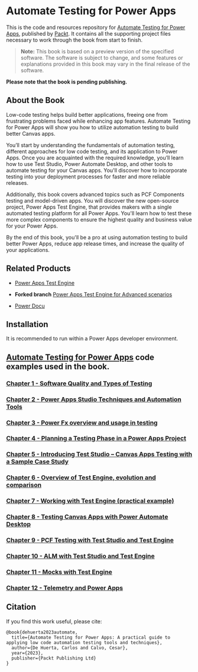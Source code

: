 # Automate Testing for Power Apps
This is the code and resources repository for [Automate Testing for Power Apps](https://www.packtpub.com/programming/Automate-Testing-for-Power-Apps), published by [Packt](https://www.packtpub.com/?utm_source=github). It contains all the supporting project files necessary to work through the book from start to finish. 

> **Note:** This book is based on a preview version of the specified software. The software is subject to change, and some features or explanations provided in this book may vary in the final release of the software.

**Please note that the book is pending publishing.**

## About the Book
Low-code testing helps build better applications, freeing one from frustrating problems faced while enhancing app features. Automate Testing for Power Apps will show you how to utilize automation testing to build better Canvas apps.

You’ll start by understanding the fundamentals of automation testing, different approaches for low code testing, and its application to Power Apps. Once you are acquainted with the required knowledge, you’ll learn how to use Test Studio, Power Automate Desktop, and other tools to automate testing for your Canvas apps. You'll discover how to incorporate testing into your deployment processes for faster and more reliable releases.

Additionally, this book covers advanced topics such as PCF Components testing and model-driven apps. You will discover the new open-source project, Power Apps Test Engine, that provides makers with a single automated testing platform for all Power Apps. You'll learn how to test these more complex components to ensure the highest quality and business value for your Power Apps.

By the end of this book, you'll be a pro at using automation testing to build better Power Apps, reduce app release times, and increase the quality of your applications.

## Related Products
* [Power Apps Test Engine](https://github.com/microsoft/PowerApps-TestEngine)

* **Forked branch** [Power Apps Test Engine for Advanced scenarios](https://github.com/carloshm/PowerApps-TestEngine)

* [Power Docu](https://github.com/modery/PowerDocu/releases/tag/v-1.2.4)

## Installation
It is recommended to run within a Power Apps developer environment.

## [Automate Testing for Power Apps](https://github.com/PacktPublishing/Automate-Testing-for-Power-Apps/archive/refs/heads/main.zip) code examples used in the book.

### [Chapter 1 - Software Quality and Types of Testing](chapter-01/README.md)

### [Chapter 2 - Power Apps Studio Techniques and Automation Tools](chapter-02/README.md)

### [Chapter 3 - Power Fx overview and usage in testing](chapter-03/README.md)

### [Chapter 4 - Planning a Testing Phase in a Power Apps Project](chapter-04/README.md)

### [Chapter 5 - Introducing Test Studio – Canvas Apps Testing with a Sample Case Study](chapter-05/README.md)

### [Chapter 6 - Overview of Test Engine, evolution and comparison](chapter-06/README.md)

### [Chapter 7 - Working with Test Engine (practical example)](chapter-07/README.md)

### [Chapter 8 - Testing Canvas Apps with Power Automate Desktop](chapter-08/README.md)

### [Chapter 9 - PCF Testing with Test Studio and Test Engine](chapter-09/README.md)

### [Chapter 10 - ALM with Test Studio and Test Engine](chapter-10/README.md)

### [Chapter 11 - Mocks with Test Engine](chapter-11/README.md)

### [Chapter 12 - Telemetry and Power Apps](chapter-12/README.md)

## Citation
If you find this work useful, please cite:

```
@book{dehuerta2023automate,
  title={Automate Testing for Power Apps: A practical guide to applying low code automation testing tools and techniques},
  author={De Huerta, Carlos and Calvo, Cesar},
  year={2023},
  publisher={Packt Publishing Ltd}
}

```
